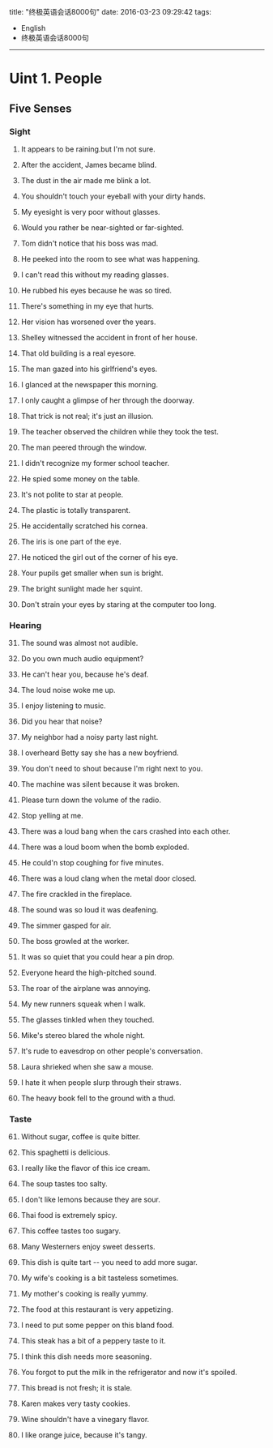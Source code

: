 title: "终极英语会话8000句"
date: 2016-03-23 09:29:42
tags:
- English
- 终极英语会话8000句
---

# Uint 1. People

## Five Senses

### Sight

 1. It appears to be raining.but I'm not sure.

 2. After the accident, James became blind.

 3. The dust in the air made me blink a lot.

 4. You shouldn't touch your eyeball with your dirty hands.

 5. My eyesight is very poor without glasses.

 6. Would you rather be near-sighted or far-sighted.

 7. Tom didn't notice that his boss was mad.

 8. He peeked into the room to see what was happening.

 9. I can't read this without my reading glasses.

 10. He rubbed his eyes because he was so tired.

 11. There's something in my eye that hurts.

 12. Her vision has worsened over the years.

 13. Shelley witnessed the accident in front of her house.

 14. That old building is a real eyesore.

 15. The man gazed into his girlfriend's eyes.

 16. I glanced at the newspaper this morning.

 17. I only caught a glimpse of her through the doorway.

 18. That trick is not real; it's just an illusion.

 19. The teacher observed the children while they took the test.

 20. The man peered through the window.

 21. I didn't recognize my former school teacher.

 22. He spied some money on the table.

 23. It's not polite to star at people.

 24. The plastic is totally transparent.

 25. He accidentally scratched his cornea.

 26. The iris is one part of the eye.

 27. He noticed the girl out of the corner of his eye.

 28. Your pupils get smaller when sun is bright.

 29. The bright sunlight made her squint.

 30. Don't strain your eyes by staring at the computer too long.

### Hearing

 31. The sound was almost not audible.

 32. Do you own much audio equipment?

 33. He can't hear you, because he's deaf.

 34. The loud noise woke me up.

 35. I enjoy listening to music.

 36. Did you hear that noise?

 37. My neighbor had a noisy party last night.

 38. I overheard Betty say she has a new boyfriend.

 39. You don't need to shout because I'm right next to you.

 40. The machine was silent because it was broken.

 41. Please turn down the volume of the radio.

 42. Stop yelling at me.

 43. There was a loud bang when the cars crashed into each other.

 44. There was a loud boom when the bomb exploded.

 45. He could'n stop coughing for five minutes.

 46. There was a loud clang when the metal door closed.

 47. The fire crackled in the fireplace.

 48. The sound was so loud it was deafening.

 49. The simmer gasped for air.

 50. The boss growled at the worker.

 51. It was so quiet that you could hear a pin drop.

 52. Everyone heard the high-pitched sound.

 53. The roar of the airplane was annoying.

 54. My new runners squeak when I walk.

 55. The glasses tinkled when they touched.

 56. Mike's stereo blared the whole night.

 57. It's rude to eavesdrop on other people's conversation.

 58. Laura shrieked when she saw a mouse.

 59. I hate it when people slurp through their straws.

 60. The heavy book fell to the ground with a thud.

### Taste

 61. Without sugar, coffee is quite bitter.

 62. This spaghetti is delicious.

 63. I really like the flavor of this ice cream.

 64. The soup tastes too salty.

 65. I don't like lemons because they are sour.

 66. Thai food is extremely spicy.

 67. This coffee tastes too sugary.

 68. Many Westerners enjoy sweet desserts.

 69. This dish is quite tart -- you need to add more sugar.

 70. My wife's cooking is a bit tasteless sometimes.

 71. My mother's cooking is really yummy.

 72. The food at this restaurant is very appetizing.

 73. I need to put some pepper on this bland food.

 74. This steak has a bit of a peppery taste to it.

 75. I think this dish needs more seasoning.

 76. You forgot to put the milk in the refrigerator and now it's spoiled.

 77. This bread is not fresh; it is stale.

 78. Karen makes very tasty cookies.

 79. Wine shouldn't have a vinegary flavor.

 80. I like orange juice, because it's tangy.
